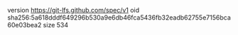 version https://git-lfs.github.com/spec/v1
oid sha256:5a618dddf649296b530a9e6db46fca5436fb32eadb62755e7156bca60e03bea2
size 534
